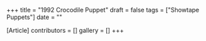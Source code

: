 +++
title = "1992 Crocodile Puppet"
draft = false
tags = ["Showtape Puppets"]
date = ""

[Article]
contributors = []
gallery = []
+++